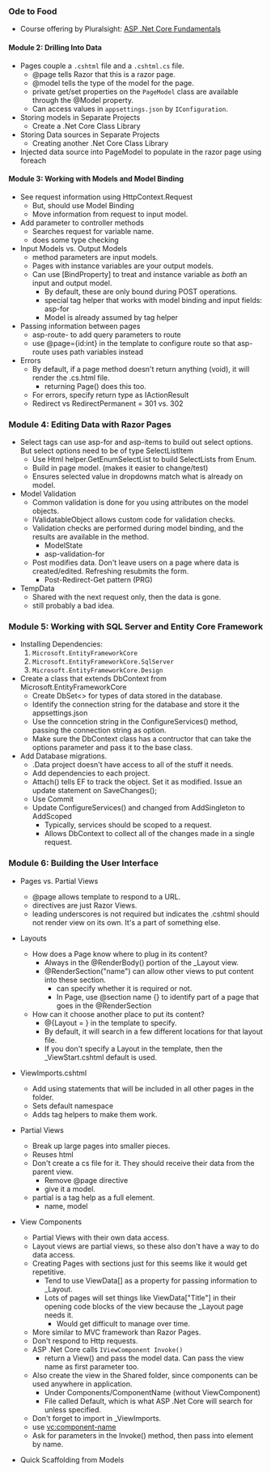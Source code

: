 ### Ode to Food
*  Course offering by Pluralsight: [ASP .Net Core Fundamentals](https://app.pluralsight.com/library/courses/aspnet-core-fundamentals/table-of-contents)

#### Module 2: Drilling Into Data

* Pages couple a `.cshtml` file and a `.cshtml.cs` file.
	* @page tells Razor that this is a razor page.
	* @model tells the type of the model for the page.
	* private get/set properties on the `PageModel` class are available through the @Model property.
	* Can access values in `appsettings.json` by `IConfiguration`.
* Storing models in Separate Projects
	* Create a .Net Core Class Library
* Storing Data sources in Separate Projects
	* Creating another .Net Core Class Library
* Injected data source into PageModel to populate in the razor page using foreach
#### Module 3: Working with Models and Model Binding
* See request information using HttpContext.Request
	* But, should use Model Binding
	* Move information from request to input model.
* Add parameter to controller methods
	* Searches request for variable name.
	* does some type checking
* Input Models vs. Output Models
	* method parameters are input models.
	* Pages with instance variables are your output models.
	* Can use [BindProperty] to treat and instance variable as *both* an input and output model.
		* By default, these are only bound during POST operations.
		* special tag helper that works with model binding and input fields: asp-for
		* Model is already assumed by tag helper
* Passing information between pages
	* asp-route- to add query parameters to route
	* use @page={id:int} in the template to configure route so that asp-route uses path variables instead
* Errors
	* By default, if a page method doesn't return anything (void), it will render the .cs.html file.
		* returning Page() does this too.
	* For errors, specify return type as IActionResult
	* Redirect vs RedirectPermanent = 301 vs. 302
### Module 4: Editing Data with Razor Pages
* Select tags can use asp-for and asp-items to build out select options.  But select options need to be of type SelectListItem
	* Use Html helper.GetEnumSelectList to build SelectLists from Enum.
	* Build in page model. (makes it easier to change/test)
	* Ensures selected value in dropdowns match what is already on model.
* Model Validation
	* Common validation is done for you using attributes on the model objects.
	* IValidatableObject allows custom code for validation checks.
	* Validation checks are performed during model binding, and the results are available in the method.
		* ModelState
		* asp-validation-for
	* Post modifies data.  Don't leave users on a page where data is created/edited.  Refreshing resubmits the form.
		* Post-Redirect-Get pattern (PRG)
* TempData
	* Shared with the next request only, then the data is gone.
	* still probably a bad idea.
### Module 5: Working with SQL Server and Entity Core Framework
* Installing Dependencies:
	1. `Microsoft.EntityFrameworkCore`
	2. `Microsoft.EntityFrameworkCore.SqlServer`
	3. `Microsoft.EntityFrameworkCore.Design`
* Create a class that extends DbContext from Microsoft.EntityFrameworkCore
	* Create DbSet<> for types of data stored in the database.
	* Identify the connection string for the database and store it the appsettings.json
	* Use the conncetion string in the ConfigureServices() method, passing the connection string as option.
	* Make sure the DbContext class has a contructor that can take the options parameter and pass it to the base class.
* Add Database migrations.
	* .Data project doesn't have access to all of the stuff it needs.  
	* Add dependencies to each project.
	* Attach() tells EF to track the object.  Set it as modified. Issue an update statement on SaveChanges();
	* Use Commit
	* Update ConfigureServices() and changed from AddSingleton to AddScoped
		* Typically, services should be scoped to a request.
		* Allows DbContext to collect all of the changes made in a single request.

### Module 6: Building the User Interface
* Pages vs. Partial Views
	* @page allows template to respond to a URL.
	* directives are just Razor Views.  
	* leading underscores is not required but indicates the .cshtml should not render view on its own.  It's a part of something else.

* Layouts
	* How does a Page know where to plug in its content?
		* Always in the @RenderBody() portion of the _Layout view.
		* @RenderSection("name") can allow other views to put content into these section.
			* can specify whether it is required or not.
			* In Page, use @section name {} to identify part of a page that goes in the @RenderSection
	* How can it choose another place to put its content?
		* @{Layout = } in the template to specify.
		* By default, it will search in a few different locations for that layout file.
		* If you don't specify a Layout in the template, then the _ViewStart.cshtml default is used.
* ViewImports.cshtml
	* Add using statements that will be included in all other pages in the folder.
	* Sets default namespace
	* Adds tag helpers to make them work.
* Partial Views
	* Break up large pages into smaller pieces.
	* Reuses html
	* Don't create a cs file for it.  They should receive their data from the parent view.
		* Remove @page directive
		* give it a model.
	* partial is a tag help as a full element.
		* name, model
* View Components
	* Partial Views with their own data access.
	* Layout views are partial views, so these also don't have a way to do data access.
	* Creating Pages with sections just for this seems like it would get repetitive.
		* Tend to use ViewData[] as a property for passing information to _Layout.
		* Lots of pages will set things like ViewData["Title"] in their opening code blocks of the view because the _Layout page needs it.
			* Would get difficult to manage over time.
	* More similar to MVC framework than Razor Pages.
	* Don't respond to Http requests.
	* ASP .Net Core calls `IViewComponent Invoke()`
		* return a View() and pass the model data.  Can pass the view name as first parameter too.
	* Also create the view in the Shared folder, since components can be used anywhere in application.
		* Under Components/ComponentName (without ViewComponent)
		* File called Default, which is what ASP .Net Core will search for unless specified.
	* Don't forget to import in _ViewImports.
	* use <vc:component-name>
	* Ask for parameters in the Invoke() method, then pass into element by name.

* Quick Scaffolding from Models
